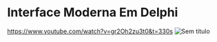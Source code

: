 # Interface Moderna Em Delphi 

https://www.youtube.com/watch?v=gr2Oh2zu3t0&t=330s
![Sem título](https://user-images.githubusercontent.com/79285480/181382326-21c84005-9eb1-4658-b50e-2bda9e9cc3ad.png)
